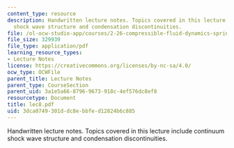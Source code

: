 ```yaml
---
content_type: resource
description: Handwritten lecture notes. Topics covered in this lecture include continuum
  shock wave structure and condensation discontinuities.
file: /ol-ocw-studio-app/courses/2-26-compressible-fluid-dynamics-spring-2004/3dca0749301ddc8ebbfed12824b6c885_lec8.pdf
file_size: 329939
file_type: application/pdf
learning_resource_types:
- Lecture Notes
license: https://creativecommons.org/licenses/by-nc-sa/4.0/
ocw_type: OCWFile
parent_title: Lecture Notes
parent_type: CourseSection
parent_uid: 3a1e5a66-8796-9673-918c-4ef576dc8ef8
resourcetype: Document
title: lec8.pdf
uid: 3dca0749-301d-dc8e-bbfe-d12824b6c885
---
```

Handwritten lecture notes. Topics covered in this lecture include continuum shock wave structure and condensation discontinuities.